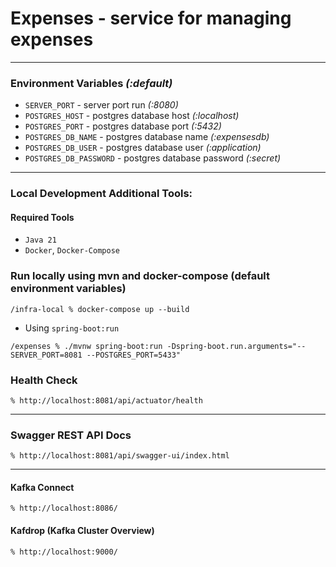 # Expenses - service for managing expenses

---

### Environment Variables _(:default)_

* `SERVER_PORT` - server port run _(:8080)_
* `POSTGRES_HOST` - postgres database host _(:localhost)_
* `POSTGRES_PORT` - postgres database port _(:5432)_
* `POSTGRES_DB_NAME` - postgres database name _(:expensesdb)_
* `POSTGRES_DB_USER` - postgres database user _(:application)_
* `POSTGRES_DB_PASSWORD` - postgres database password _(:secret)_

---
### Local Development Additional Tools:

#### Required Tools

* `Java 21`
* `Docker`, `Docker-Compose`


### Run locally using mvn and docker-compose (default environment variables) 
```console
/infra-local % docker-compose up --build
```

* Using `spring-boot:run`
```console
/expenses % ./mvnw spring-boot:run -Dspring-boot.run.arguments="--SERVER_PORT=8081 --POSTGRES_PORT=5433"
```

### Health Check
```console
% http://localhost:8081/api/actuator/health
```

---

### Swagger REST API Docs
```console
% http://localhost:8081/api/swagger-ui/index.html
```
---

#### Kafka Connect
```console
% http://localhost:8086/
```

#### Kafdrop (Kafka Cluster Overview)
```console
% http://localhost:9000/
```
